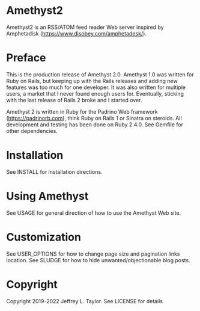 # Amethyst2
Amethyst2 is an RSS/ATOM feed reader Web server inspired by Amphetadisk
(https://www.disobey.com/amphetadesk/).

# Preface
This is the production release of Amethyst 2.0.  Amethyst 1.0 was written for
Ruby on Rails, but keeping up with the Rails releases and adding new features
was too much for one developer.  It was also written for multiple users, a
market that I never found enough users for.  Eventually, sticking with the
last release of Rails 2 broke and I started over.

Amethyst 2 is written in Ruby for the Padrino Web framework
(https://padrinorb.com), think Ruby on Rails 1 or Sinatra on steroids.  All
development and testing has been done on Ruby 2.4.0.  See Gemfile for other
dependencies.

# Installation
See INSTALL for installation directions.

# Using Amethyst
See USAGE for general direction of how to use the Amethyst Web site.

# Customization
See USER_OPTIONS for how to change page size and pagination links location.
See SLUDGE for how to hide unwanted/objectionable blog posts.

# Copyright
Copyright 2019-2022 Jeffrey L. Taylor.  See LICENSE for details

